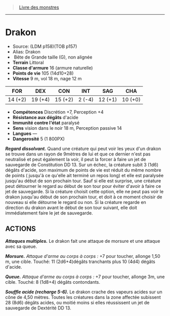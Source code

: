 ﻿> [Livre des monstres](tome_of_beasts.md)

---

# Drakon

- Source: (LDM p158)(TOB p157)
- Alias: Drakon
-  Bête de Grande taille (G), non alignée
- **Terrain** Littoral
- **Classe d'armure** 16 (armure naturelle)
- **Points de vie** 105 (14d10+28)
- **Vitesse** 9 m, vol 18 m, nage 12 m

|FOR|DEX|CON|INT|SAG|CHA|
|---|---|---|---|---|---|
|14 (+2)|19 (+4)|15 (+2)|2 (-4)|12 (+1)|10 (+0)|

- **Compétences** Discrétion +7, Perception +4
- **Résistance aux dégâts** d'acide
- **Immunité contre l'état** paralysé
- **Sens** vision dans le noir 18 m, Perception passive 14
- **Langues** —
- **Dangerosité** 5 (1 800PX)

**_Regard dissolvant._** Quand une créature qui peut voir les yeux d'un drakon se trouve dans un rayon de 9mètres de lui et que ce dernier n'est pas neutralisé et peut également la voir, il peut la forcer à faire un jet de sauvegarde de Constitution DD 13. Sur un échec, la créature subit 3 (1d6) dégâts d'acide, son maximum de points de vie est réduit du même nombre de points ( jusqu'à ce qu'elle ait terminé un repos long) et elle est paralysée jusqu'au début de son prochain tour. Sauf si elle est surprise, une créature peut détourner le regard au début de son tour pour éviter d'avoir à faire ce jet de sauvegarde. Si la créature choisit cette option, elle ne peut pas voir le drakon jusqu'au début de son prochain tour, et doit à ce moment choisir de nouveau si elle détourne le regard ou non. Si la créature regarde en direction du drakon avant le début de son tour suivant, elle doit immédiatement faire le jet de sauvegarde.

## ACTIONS

**_Attaques multiples._** Le drakon fait une attaque de morsure et une attaque avec sa queue.

**_Morsure._** _Attaque d'arme au corps à corps :_ +7 pour toucher, allonge 1,50 m, une cible. Touché: 11 (2d6+4)dégâts tranchants plus 10 (4d4) dégâts d'acide.

**_Queue._** _Attaque d'arme au corps à corps :_ +7 pour toucher, allonge 3m, une cible. Touché: 8 (1d8+4) dégâts contondants.

**_Souffle acide (recharge 5-6)._** Le drakon crache des vapeurs acides sur un cône de 4,50 mètres. Toutes les créatures dans la zone affectée subissent 28 (8d6) dégâts acides, ou moitié moins si elles réussissent un jet de sauvegarde de Dextérité DD 13.

